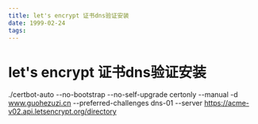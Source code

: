 ```yaml
---
title: let's encrypt 证书dns验证安装
date: 1999-02-24
tags:
---
```


# let's encrypt 证书dns验证安装

./certbot-auto --no-bootstrap --no-self-upgrade certonly --manual -d www.guohezuzi.cn --preferred-challenges dns-01 --server https://acme-v02.api.letsencrypt.org/directory



